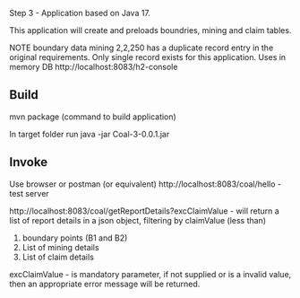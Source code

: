 Step 3 - Application based on Java 17.

This application will create and preloads boundries, mining and claim tables.

NOTE
boundary data mining 2,2,250 has a  duplicate record entry in the original requirements. Only single record exists for this application.
Uses in memory DB http://localhost:8083/h2-console

Build
-------
mvn package (command to build application)

In target folder run java -jar Coal-3-0.0.1.jar

Invoke
---------
Use browser or postman (or equivalent)
http://localhost:8083/coal/hello - test server

http://localhost:8083/coal/getReportDetails?excClaimValue - will return a list of report details in  a json object, filtering by claimValue (less than)
1) boundary points (B1 and B2) 
2) List of mining details
3) List of claim details

excClaimValue - is mandatory parameter, if not supplied or is a invalid value, then an appropriate error message will be returned.